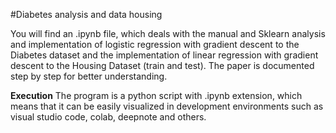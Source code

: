 #Diabetes analysis and data housing

You will find an .ipynb file, which deals with the manual and Sklearn analysis and implementation of logistic regression with gradient descent to the Diabetes dataset and the implementation of linear regression with gradient descent to the Housing Dataset (train and test). The paper is documented step by step for better understanding.


**Execution** 
The program is a python script with .ipynb extension, which means that it can be easily visualized in development environments such as visual studio code, colab, deepnote and others.
